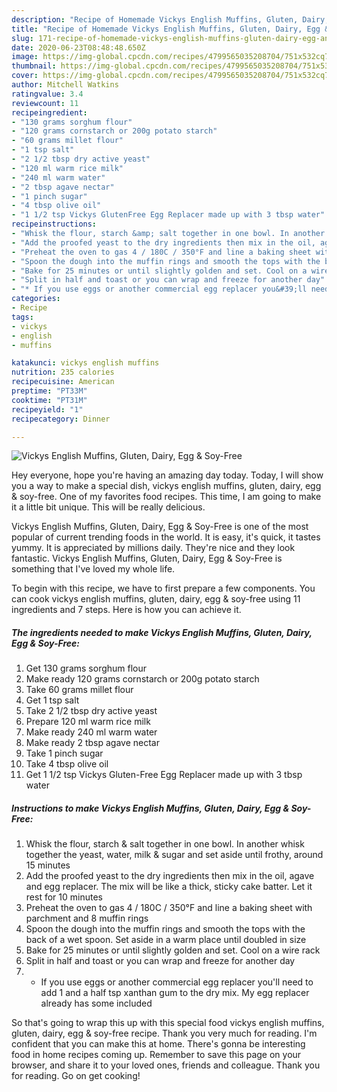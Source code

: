 ```yaml
---
description: "Recipe of Homemade Vickys English Muffins, Gluten, Dairy, Egg &amp;amp; Soy-Free"
title: "Recipe of Homemade Vickys English Muffins, Gluten, Dairy, Egg &amp;amp; Soy-Free"
slug: 171-recipe-of-homemade-vickys-english-muffins-gluten-dairy-egg-and-amp-soy-free
date: 2020-06-23T08:48:48.650Z
image: https://img-global.cpcdn.com/recipes/4799565035208704/751x532cq70/vickys-english-muffins-gluten-dairy-egg-soy-free-recipe-main-photo.jpg
thumbnail: https://img-global.cpcdn.com/recipes/4799565035208704/751x532cq70/vickys-english-muffins-gluten-dairy-egg-soy-free-recipe-main-photo.jpg
cover: https://img-global.cpcdn.com/recipes/4799565035208704/751x532cq70/vickys-english-muffins-gluten-dairy-egg-soy-free-recipe-main-photo.jpg
author: Mitchell Watkins
ratingvalue: 3.4
reviewcount: 11
recipeingredient:
- "130 grams sorghum flour"
- "120 grams cornstarch or 200g potato starch"
- "60 grams millet flour"
- "1 tsp salt"
- "2 1/2 tbsp dry active yeast"
- "120 ml warm rice milk"
- "240 ml warm water"
- "2 tbsp agave nectar"
- "1 pinch sugar"
- "4 tbsp olive oil"
- "1 1/2 tsp Vickys GlutenFree Egg Replacer made up with 3 tbsp water"
recipeinstructions:
- "Whisk the flour, starch &amp; salt together in one bowl. In another whisk together the yeast, water, milk &amp; sugar and set aside until frothy, around 15 minutes"
- "Add the proofed yeast to the dry ingredients then mix in the oil, agave and egg replacer. The mix will be like a thick, sticky cake batter. Let it rest for 10 minutes"
- "Preheat the oven to gas 4 / 180C / 350°F and line a baking sheet with parchment and 8 muffin rings"
- "Spoon the dough into the muffin rings and smooth the tops with the back of a wet spoon. Set aside in a warm place until doubled in size"
- "Bake for 25 minutes or until slightly golden and set. Cool on a wire rack"
- "Split in half and toast or you can wrap and freeze for another day"
- "* If you use eggs or another commercial egg replacer you&#39;ll need to add 1 and a half tsp xanthan gum to the dry mix. My egg replacer already has some included"
categories:
- Recipe
tags:
- vickys
- english
- muffins

katakunci: vickys english muffins 
nutrition: 235 calories
recipecuisine: American
preptime: "PT33M"
cooktime: "PT31M"
recipeyield: "1"
recipecategory: Dinner

---
```



![Vickys English Muffins, Gluten, Dairy, Egg &amp; Soy-Free](https://img-global.cpcdn.com/recipes/4799565035208704/751x532cq70/vickys-english-muffins-gluten-dairy-egg-soy-free-recipe-main-photo.jpg)

Hey everyone, hope you're having an amazing day today. Today, I will show you a way to make a special dish, vickys english muffins, gluten, dairy, egg &amp; soy-free. One of my favorites food recipes. This time, I am going to make it a little bit unique. This will be really delicious.



Vickys English Muffins, Gluten, Dairy, Egg &amp; Soy-Free is one of the most popular of current trending foods in the world. It is easy, it's quick, it tastes yummy. It is appreciated by millions daily. They're nice and they look fantastic. Vickys English Muffins, Gluten, Dairy, Egg &amp; Soy-Free is something that I've loved my whole life.


To begin with this recipe, we have to first prepare a few components. You can cook vickys english muffins, gluten, dairy, egg &amp; soy-free using 11 ingredients and 7 steps. Here is how you can achieve it.

##### The ingredients needed to make Vickys English Muffins, Gluten, Dairy, Egg &amp; Soy-Free:

1. Get 130 grams sorghum flour
1. Make ready 120 grams cornstarch or 200g potato starch
1. Take 60 grams millet flour
1. Get 1 tsp salt
1. Take 2 1/2 tbsp dry active yeast
1. Prepare 120 ml warm rice milk
1. Make ready 240 ml warm water
1. Make ready 2 tbsp agave nectar
1. Take 1 pinch sugar
1. Take 4 tbsp olive oil
1. Get 1 1/2 tsp Vickys Gluten-Free Egg Replacer made up with 3 tbsp water




##### Instructions to make Vickys English Muffins, Gluten, Dairy, Egg &amp; Soy-Free:

1. Whisk the flour, starch &amp; salt together in one bowl. In another whisk together the yeast, water, milk &amp; sugar and set aside until frothy, around 15 minutes
1. Add the proofed yeast to the dry ingredients then mix in the oil, agave and egg replacer. The mix will be like a thick, sticky cake batter. Let it rest for 10 minutes
1. Preheat the oven to gas 4 / 180C / 350°F and line a baking sheet with parchment and 8 muffin rings
1. Spoon the dough into the muffin rings and smooth the tops with the back of a wet spoon. Set aside in a warm place until doubled in size
1. Bake for 25 minutes or until slightly golden and set. Cool on a wire rack
1. Split in half and toast or you can wrap and freeze for another day
1. * If you use eggs or another commercial egg replacer you&#39;ll need to add 1 and a half tsp xanthan gum to the dry mix. My egg replacer already has some included




So that's going to wrap this up with this special food vickys english muffins, gluten, dairy, egg &amp; soy-free recipe. Thank you very much for reading. I'm confident that you can make this at home. There's gonna be interesting food in home recipes coming up. Remember to save this page on your browser, and share it to your loved ones, friends and colleague. Thank you for reading. Go on get cooking!
